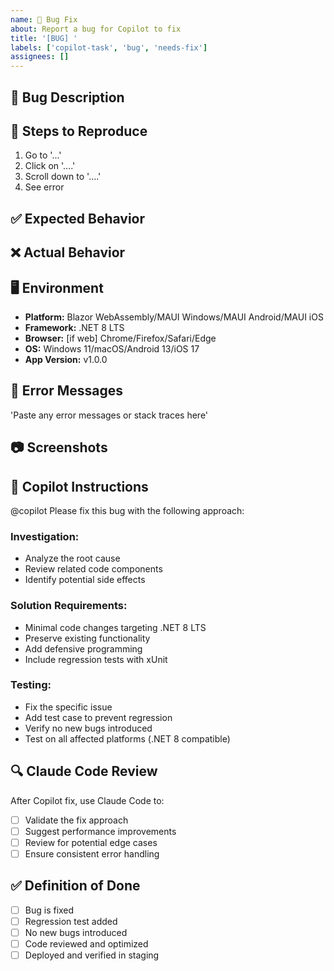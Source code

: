 ```yaml
---
name: 🐛 Bug Fix
about: Report a bug for Copilot to fix
title: '[BUG] '
labels: ['copilot-task', 'bug', 'needs-fix']
assignees: []
---
```


## 🐛 Bug Description
<!-- A clear and concise description of the bug -->

## 🔄 Steps to Reproduce
1. Go to '...'
2. Click on '....'
3. Scroll down to '....'
4. See error

## ✅ Expected Behavior
<!-- What should happen -->

## ❌ Actual Behavior  
<!-- What actually happens -->

## 🖥️ Environment
- **Platform:** Blazor WebAssembly/MAUI Windows/MAUI Android/MAUI iOS
- **Framework:** .NET 8 LTS
- **Browser:** [if web] Chrome/Firefox/Safari/Edge
- **OS:** Windows 11/macOS/Android 13/iOS 17
- **App Version:** v1.0.0

## 📝 Error Messages
'Paste any error messages or stack traces here'

## 📷 Screenshots
<!-- Add screenshots if applicable -->

## 🤖 Copilot Instructions

@copilot Please fix this bug with the following approach:

### **Investigation:**
- Analyze the root cause
- Review related code components
- Identify potential side effects

### **Solution Requirements:**
- Minimal code changes targeting .NET 8 LTS
- Preserve existing functionality
- Add defensive programming
- Include regression tests with xUnit

### **Testing:**
- Fix the specific issue
- Add test case to prevent regression
- Verify no new bugs introduced
- Test on all affected platforms (.NET 8 compatible)

## 🔍 Claude Code Review
After Copilot fix, use Claude Code to:
- [ ] Validate the fix approach
- [ ] Suggest performance improvements
- [ ] Review for potential edge cases
- [ ] Ensure consistent error handling

## ✅ Definition of Done
- [ ] Bug is fixed
- [ ] Regression test added
- [ ] No new bugs introduced
- [ ] Code reviewed and optimized
- [ ] Deployed and verified in staging